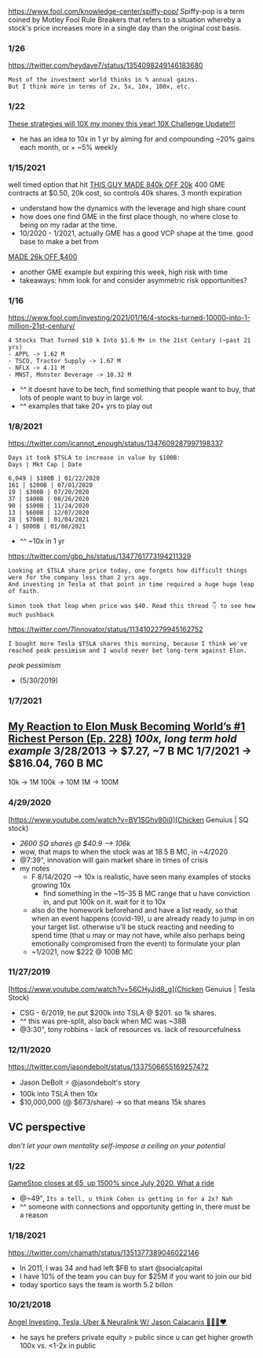 

https://www.fool.com/knowledge-center/spiffy-pop/
Spiffy-pop is a term coined by Motley Fool Rule Breakers that refers to a situation whereby
a stock's price increases more in a single day than the original cost basis.



### 1/26
https://twitter.com/heydave7/status/1354098249146183680
```
Most of the investment world thinks in % annual gains.
But I think more in terms of 2x, 5x, 10x, 100x, etc.
```


### 1/22
[These strategies will 10X my money this year! 10X Challenge Update!!!](https://www.youtube.com/watch?v=BfWHWZKlNcA)
- he has an idea to 10x in 1 yr by aiming for and compounding ~20% gains each month, or + ~5% weekly


### 1/15/2021
well timed option that hit
[THIS GUY MADE 840k OFF 20k](https://www.youtube.com/watch?v=ukHgdEkY0Os)
400 GME contracts at $0.50, 20k cost, so controls 40k shares. 3 month expiration
- understand how the dynamics with the leverage and high share count
- how does one find GME in the first place though, no where close to being on my radar at the time.
- 10/2020 - 1/2021, actually GME has a good VCP shape at the time. good base to make a bet from

[MADE 26k OFF $400](https://www.youtube.com/watch?v=g49YrKk324o)
- another GME example but expiring this week, high risk with time
- takeaways: hmm look for and consider asymmetric risk opportunities?


### 1/16
https://www.fool.com/investing/2021/01/16/4-stocks-turned-10000-into-1-million-21st-century/
```
4 Stocks That Turned $10 k Into $1.6 M+ in the 21st Century (~past 21 yrs)
- APPL -> 1.62 M
- TSCO, Tractor Supply -> 1.67 M
- NFLX -> 4.11 M
- MNST, Monster Beverage -> 10.32 M
```
- ^^ it doesnt have to be tech, find something that people want to buy, that lots of people want to buy in large vol.
- ^^ examples that take 20+ yrs to play out


### 1/8/2021
https://twitter.com/icannot_enough/status/1347609287997198337
```
Days it took $TSLA to increase in value by $100B:
Days | Mkt Cap | Date

6,049 | $100B | 01/22/2020
161 | $200B | 07/01/2020
19 | $300B | 07/20/2020
37 | $400B | 08/26/2020
90 | $500B | 11/24/2020
13 | $600B | 12/07/2020
28 | $700B | 01/04/2021
4 | $800B | 01/08/2021
```
- ^^ ~10x in 1 yr

https://twitter.com/gbp_hs/status/1347761773194211329
```
Looking at $TSLA share price today, one forgets how difficult things were for the company less than 2 yrs ago.
And investing in Tesla at that point in time required a huge huge leap of faith.

Simon took that leap when price was $40. Read this thread 👇 to see how much pushback
```
https://twitter.com/7Innovator/status/1134102279945162752
```
I bought more Tesla $TSLA shares this morning, because I think we've reached peak pessimism and I would never bet long-term against Elon.
```
*peak pessimism*
- (5/30/2019)


### 1/7/2021
[My Reaction to Elon Musk Becoming World’s #1 Richest Person (Ep. 228)](https://youtu.be/RFc_kXyUMpg?t=711)
*100x, long term hold example*
3/28/2013 -> $7.27,  ~7 B MC
1/7/2021 -> $816.04, 760 B MC
-----------------------------
10k -> 1M
100k -> 10M
1M -> 100M


### 4/29/2020
[https://www.youtube.com/watch?v=BV1SGhv80i0](Chicken Genuius | SQ stock)
- *2600 SQ shares @ $40.9 --> 106k*
- wow, that maps to when the stock was at 18.5 B MC, in ~4/2020
- @7:39", innovation will gain market share in times of crisis
- my notes
  - F 8/14/2020 --> 10x is realistic, have seen many examples of stocks growing 10x
	- find something in the ~15-35 B MC range that u have conviction in, and put 100k on it. wait for it to 10x
  - also do the homework beforehand and have a list ready, so that when an event happens (covid-19), u are already ready to jump in on your target list. otherwise u'll be stuck reacting and needing to spend time (that u may or may not have, while also perhaps being emotionally compromised from the event) to formulate your plan
  - ~1/2021, now $222 @ 100B MC


### 11/27/2019
[https://www.youtube.com/watch?v=56CHyJjd8_g](Chicken Genuius | Tesla Stock)
- CSG - 6/2019, he put $200k into TSLA @ $201. so 1k shares.					
- ^^ this was pre-split, also back when MC was ~38B					
- @3:30", tony robbins - lack of resources vs. lack of resourcefulness					


### 12/11/2020
https://twitter.com/jasondebolt/status/1337506655169257472			
- Jason DeBolt ⚡️ @jasondebolt's story
- 100k into TSLA then 10x						
- $10,000,000 (@ $673/share) -> so that means 15k shares




## VC perspective
*don't let your own mentality self-impose a ceiling on your potential*
### 1/22
[GameStop closes at 65, up 1500% since July 2020. What a ride](https://www.youtube.com/watch?v=bmwx78rF1xo)
- @~49", `Its a tell, u think Cohen is getting in for a 2x? Nah`
- ^^ someone with connections and opportunity getting in, there must be a reason


### 1/18/2021
https://twitter.com/chamath/status/1351377389046022146
- In 2011, I was 34 and had left $FB to start @socialcapital
- I have 10% of the team you can buy for $25M if you want to join our bid
- today sportico says the team is worth 5.2 billon


### 10/21/2018
[Angel Investing, Tesla, Uber & Neuralink W/ Jason Calacanis 🦄🇯🇵❤️](https://www.youtube.com/watch?v=D-LRxNENBFU)
- he says he prefers private equity > public since u can get higher growth 100x vs. <1-2x in public
